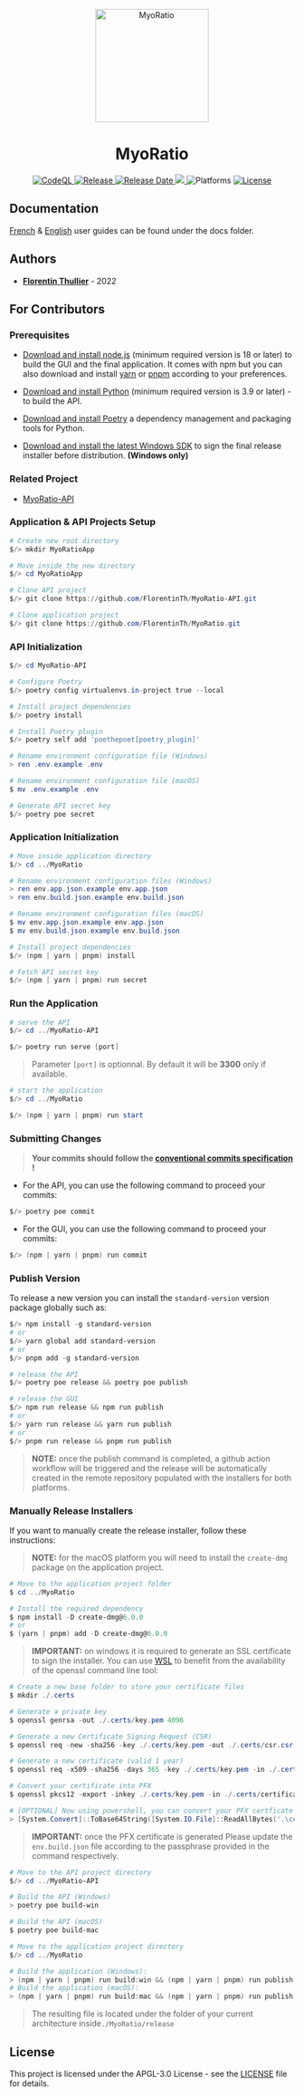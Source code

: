 <p align="center">
  <img src="./src/assets/icons/app.png" alt="MyoRatio" height="200px"/>
</p>

<div align="center">
  <h1>MyoRatio</h1>
</div>

<div align="center"><a href="https://github.com/FlorentinTh/MyoRatio/actions/workflows/github-code-scanning/codeql">
    <img src="https://img.shields.io/github/actions/workflow/status/FlorentinTh/MyoRatio/github-code-scanning/codeql?style=for-the-badge&label=CodeQL" alt="CodeQL" />
  <a href="https://github.com/FlorentinTh/MyoRatio/actions/workflows/release.yml">
  <img src="https://img.shields.io/github/actions/workflow/status/FlorentinTh/MyoRatio/release.yml?style=for-the-badge&label=Release" alt="Release" />
  <img src="https://img.shields.io/github/release-date/florentinth/MyoRatio?style=for-the-badge" alt="Release Date" />
  <a href="https://github.com/FlorentinTh/MyoRatio/releases/latest">
    <img src="https://img.shields.io/github/v/tag/FlorentinTh/MyoRatio?style=for-the-badge" />
  </a>
  <img src="https://img.shields.io/badge/platforms-windows%20%26%20macOS%20-lightseagreen?style=for-the-badge" alt="Platforms" />
  <a href="https://github.com/FlorentinTh/MyoRatio/blob/main/LICENSE">
    <img src="https://img.shields.io/github/license/florentinth/MyoRatio?style=for-the-badge" alt="License" />
  </a></div>

## Documentation

[French](docs/guide-utilisateur.pdf) & [English](docs/user-guide.pdf) user guides can be found under the docs folder.

## Authors

- [**Florentin Thullier**](https://github.com/FlorentinTh) - 2022

## For Contributors

### Prerequisites

- [Download and install node.js](https://nodejs.org/) (minimum required version is 18 or later) to build the GUI and the final application. It comes with npm but you can also download and install [yarn](https://yarnpkg.com/getting-started/install) or [pnpm](https://pnpm.io/installation) according to your preferences.

- [Download and install Python](https://www.python.org/downloads/) (minimum required version is 3.9 or later) - to build the API.

- [Download and install Poetry](https://python-poetry.org/docs/) a dependency management and packaging tools for Python.

- [Download and install the latest Windows SDK](https://developer.microsoft.com/en-US/windows/downloads/windows-sdk/) to sign the final release installer before distribution. **(Windows only)**

### Related Project

- [MyoRatio-API](https://github.com/FlorentinTh/MyoRatio-API)


### Application & API Projects Setup

```powershell
# Create new root directory
$/> mkdir MyoRatioApp

# Move inside the new directory
$/> cd MyoRatioApp

# Clone API project
$/> git clone https://github.com/FlorentinTh/MyoRatio-API.git

# Clone application project
$/> git clone https://github.com/FlorentinTh/MyoRatio.git
```

### API Initialization

```powershell
$/> cd MyoRatio-API

# Configure Poetry
$/> poetry config virtualenvs.in-project true --local

# Install project dependencies
$/> poetry install

# Install Poetry plugin
$/> poetry self add 'poethepoet[poetry_plugin]'

# Rename environment configuration file (Windows)
> ren .env.example .env

# Rename environment configuration file (macOS)
$ mv .env.example .env

# Generate API secret key
$/> poetry poe secret
```

### Application Initialization

```powershell
# Move inside application directory
$/> cd ../MyoRatio

# Rename environment configuration files (Windows)
> ren env.app.json.example env.app.json
> ren env.build.json.example env.build.json

# Rename environment configuration files (macOS)
$ mv env.app.json.example env.app.json
$ mv env.build.json.example env.build.json

# Install project dependencies
$/> (npm | yarn | pnpm) install

# Fetch API secret key
$/> (npm | yarn | pnpm) run secret
```

### Run the Application
```powershell
# serve the API
$/> cd ../MyoRatio-API

$/> poetry run serve [port]
```

> Parameter ```[port]``` is optionnal. By default it will be  **3300** only if available.

```powershell
# start the application
$/> cd ../MyoRatio

$/> (npm | yarn | pnpm) run start
```

### Submitting Changes

> **Your commits should follow the [conventional commits specification](https://www.conventionalcommits.org/en/v1.0.0/) !**

- For the API, you can use the following command to proceed your commits:

```powershell
$/> poetry poe commit
```

- For the GUI, you can use the following command to proceed your commits:

```powershell
$/> (npm | yarn | pnpm) run commit
```

### Publish Version

To release a new version you can install the ```standard-version``` version package globally such as:

```powershell
$/> npm install -g standard-version
# or
$/> yarn global add standard-version
# or
$/> pnpm add -g standard-version

# release the API
$/> poetry poe release && poetry poe publish

# release the GUI
$/> npm run release && npm run publish
# or
$/> yarn run release && yarn run publish
# or
$/> pnpm run release && pnpm run publish
```

> **NOTE:** once the publish command is completed, a github action workflow will be triggered and the release will be automatically created in the remote repository populated with the installers for both platforms.

### Manually Release Installers

If you want to manually create the release installer, follow these instructions:

> **NOTE:** for the macOS platform you will need to install the ```create-dmg``` package on the application project.

```powershell
# Move to the application project folder
$ cd ../MyoRatio

# Install the required dependency
$ npm install -D create-dmg@6.0.0
# or
$ (yarn | pnpm) add -D create-dmg@6.0.0
```

> **IMPORTANT:** on windows it is required to generate an SSL certificate to sign the installer. You can use [WSL](https://learn.microsoft.com/en-us/windows/wsl/install) to benefit from the availability of the openssl command line tool:

```powershell
# Create a new base folder to store your certificate files
$ mkdir ./.certs

# Generate a private key
$ openssl genrsa -out ./.certs/key.pem 4096

# Generate a new Certificate Signing Request (CSR)
$ openssl req -new -sha256 -key ./.certs/key.pem -out ./.certs/csr.csr -subj "/C=your_country_code/ST=your_state/L=your_location/O=your_organization/OU=your_organization_unit/CN=your_common_name"

# Generate a new certificate (valid 1 year)
$ openssl req -x509 -sha256 -days 365 -key ./.certs/key.pem -in ./.certs/csr.csr -out ./.certs/certificate.pem

# Convert your certificate into PFX
$ openssl pkcs12 -export -inkey ./.certs/key.pem -in ./.certs/certificate.pem -out ./.certs/certificate.pfx -password pass:your_cert_passphrase

# [OPTIONAL] Now using powershell, you can convert your PFX certficate into Base64
> [System.Convert]::ToBase64String([System.IO.File]::ReadAllBytes('.\certificate.pfx')) > '.\.certs\certificate.txt'
```

> **IMPORTANT:** once the PFX certificate is generated Please update the ```env.build.json``` file according to the passphrase provided in the command respectively.

```powershell
# Move to the API project directory
$/> cd ../MyoRatio-API

# Build the API (Windows)
> poetry poe build-win

# Build the API (macOS)
$ poetry poe build-mac

# Move to the application project directory
$/> cd ../MyoRatio

# Build the application (Windows):
> (npm | yarn | pnpm) run build:win && (npm | yarn | pnpm) run publish:win
# Build the application (macOS):
> (npm | yarn | pnpm) run build:mac && (npm | yarn | pnpm) run publish:mac

```

> The resulting file is located under the folder of your current architecture inside```./MyoRatio/release```


## License

This project is licensed under the APGL-3.0 License - see the [LICENSE](LICENSE) file for details.
